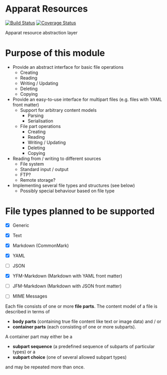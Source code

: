 # Apparat Resources
[![Build Status](https://secure.travis-ci.org/apparat/resource.svg)](https://travis-ci.org/apparat/resource)
[![Coverage Status](https://coveralls.io/repos/apparat/resource/badge.svg?branch=master&service=github)](https://coveralls.io/github/apparat/resource?branch=master)

Apparat resource abstraction layer

# Purpose of this module

* Provide an abstract interface for basic file operations
	* Creating
	* Reading
	* Writing / Updating
	* Deleting
	* Copying
* Provide an easy-to-use interface for multipart files (e.g. files with YAML front matter)
	* Support for arbitrary content models
		* Parsing
		* Serialisation
	* File part operations
		* Creating
		* Reading
		* Writing / Updating
		* Deleting
		* Copying
* Reading from / writing to different sources
	* File system
	* Standard input / output
	* FTP?
	* Remote storage?
* Implementing several file types and structures (see below)
	* Possibly special behaviour based on file type

# File types planned to be supported

* [x] Generic
* [x] Text
* [x] Markdown (CommonMark)
* [x] YAML
* [ ] JSON
* [x] YFM-Markdown (Markdown with YAML front matter)
* [ ] JFM-Markdown (Markdown with JSON front matter)

* [ ] MIME Messages

Each file consists of one or more **file parts**. The content model of a file is described in terms of

* **body parts** (containing true file content like text or image data) and / or
* **container parts** (each consisting of one or more subparts).

A container part may either be a

* **subpart sequence** (a predefined sequence of subparts of particular types) or a
* **subpart choice** (one of several allowed subpart types)

and may be repeated more than once.